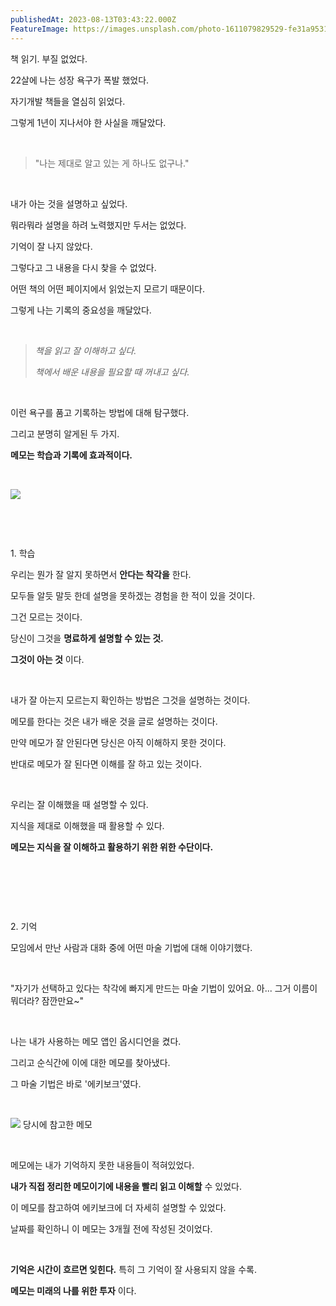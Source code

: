```yaml
---
publishedAt: 2023-08-13T03:43:22.000Z
FeatureImage: https://images.unsplash.com/photo-1611079829529-fe31a9531295?crop=entropy&cs=tinysrgb&fit=max&fm=jpg&ixid=M3wxMTc3M3wwfDF8c2VhcmNofDE1fHxtZW1vfGVufDB8fHx8MTY5MTg5ODI1N3ww&ixlib=rb-4.0.3&q=80&w=2000
---
```

책 읽기. 부질 없었다.

22살에 나는 성장 욕구가 폭발 했었다.

자기개발 책들을 열심히 읽었다.

그렇게 1년이 지나서야 한 사실을 깨달았다.

​

> "나는 제대로 알고 있는 게 하나도 없구나."

​

내가 아는 것을 설명하고 싶었다.

뭐라뭐라 설명을 하려 노력했지만 두서는 없었다.

기억이 잘 나지 않았다.

그렇다고 그 내용을 다시 찾을 수 없었다.

어떤 책의 어떤 페이지에서 읽었는지 모르기 때문이다.

그렇게 나는 기록의 중요성을 깨달았다.

​

> _책을 읽고 잘 이해하고 싶다._
>
> _책에서 배운 내용을 필요할 때 꺼내고 싶다._

​

이런 욕구를 품고 기록하는 방법에 대해 탐구했다.

그리고 분명히 알게된 두 가지.

**메모는 학습과 기록에 효과적이다.**

​

[![](https://i.imgur.com/gzy325J.png)](https://imgur.com/gzy325J)

​

​

1\. 학습

우리는 뭔가 잘 알지 못하면서 **안다는 착각을** 한다.

모두들 알듯 말듯 한데 설명을 못하겠는 경험을 한 적이 있을 것이다.

그건 모르는 것이다.

당신이 그것을 **명료하게 설명할 수 있는 것.**

**그것이 아는 것** 이다.

​

내가 잘 아는지 모르는지 확인하는 방법은 그것을 설명하는 것이다.

메모를 한다는 것은 내가 배운 것을 글로 설명하는 것이다.

만약 메모가 잘 안된다면 당신은 아직 이해하지 못한 것이다.

반대로 메모가 잘 된다면 이해를 잘 하고 있는 것이다.

​

우리는 잘 이해했을 때 설명할 수 있다.

지식을 제대로 이해했을 때 활용할 수 있다.

**메모는 지식을 잘 이해하고 활용하기 위한 위한 수단이다.**

​

​

​

2\. 기억

모임에서 만난 사람과 대화 중에 어떤 마술 기법에 대해 이야기했다.

​

"자기가 선택하고 있다는 착각에 빠지게 만드는 마술 기법이 있어요. 아... 그거 이름이 뭐더라? 잠깐만요~"

​

나는 내가 사용하는 메모 앱인 옵시디언을 켰다.

그리고 순식간에 이에 대한 메모를 찾아냈다.

그 마술 기법은 바로 '에키보크'였다.

​

[![](https://i.imgur.com/dBoOxM4.png)](https://imgur.com/dBoOxM4) 당시에 참고한 메모

​

메모에는 내가 기억하지 못한 내용들이 적혀있었다.

**내가 직접 정리한 메모이기에 내용을 빨리 읽고 이해할** 수 있었다.

이 메모를 참고하여 에키보크에 더 자세히 설명할 수 있었다.

날짜를 확인하니 이 메모는 3개월 전에 작성된 것이었다.

​

**기억은 시간이 흐르면 잊힌다.** 특히 그 기억이 잘 사용되지 않을 수록.

**메모는 미래의 나를 위한 투자** 이다.
